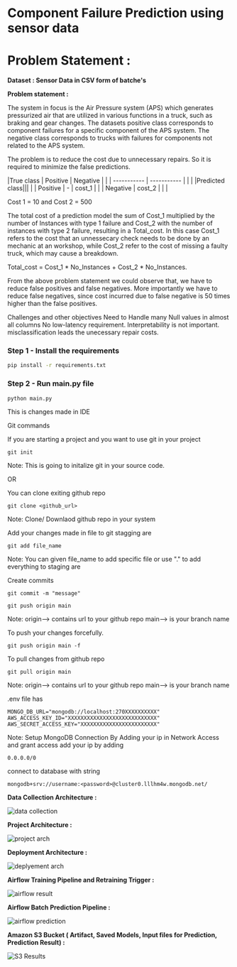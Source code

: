 # Component Failure Prediction using sensor data

# Problem Statement :

**Dataset : Sensor Data in CSV form of batche's**

**Problem statement :**

The system in focus is the Air Pressure system (APS) which generates pressurized air that are utilized in various functions in a truck, such as braking and gear changes. The datasets positive class corresponds to component failures for a specific component of the APS system. The negative class corresponds to trucks with failures for components not related to the APS system.

The problem is to reduce the cost due to unnecessary repairs. So it is required to minimize the false predictions.

|True class | Positive | Negative | | | ----------- | ----------- | | | |Predicted class||| | | Positive | - | cost_1 | | | Negative | cost_2 | | |

Cost 1 = 10 and Cost 2 = 500

The total cost of a prediction model the sum of Cost_1 multiplied by the number of Instances with type 1 failure and Cost_2 with the number of instances with type 2 failure, resulting in a Total_cost. In this case Cost_1 refers to the cost that an unnessecary check needs to be done by an mechanic at an workshop, while Cost_2 refer to the cost of missing a faulty truck, which may cause a breakdown.

Total_cost = Cost_1 * No_Instances + Cost_2 * No_Instances.

From the above problem statement we could observe that, we have to reduce false positives and false negatives. More importantly we have to reduce false negatives, since cost incurred due to false negative is 50 times higher than the false positives.

Challenges and other objectives
Need to Handle many Null values in almost all columns
No low-latency requirement.
Interpretability is not important.
misclassification leads the unecessary repair costs.



### Step 1 - Install the requirements

```bash
pip install -r requirements.txt
```

### Step 2 - Run main.py file

```bash
python main.py
```


This is changes made in IDE 


Git commands

If you are starting a project and you want to use git in your project
```
git init
```
Note: This is going to initalize git in your source code.


OR

You can clone exiting github repo
```
git clone <github_url>
```
Note: Clone/ Downlaod github  repo in your system


Add your changes made in file to git stagging are
```
git add file_name
```
Note: You can given file_name to add specific file or use "." to add everything to staging are


Create commits
```
git commit -m "message"
```

```
git push origin main
```
Note: origin--> contains url to your github repo
main--> is your branch name 

To push your changes forcefully.
```
git push origin main -f
```


To pull  changes from github repo
```
git pull origin main
```
Note: origin--> contains url to your github repo
main--> is your branch name


.env file has
```
MONGO_DB_URL="mongodb://localhost:270XXXXXXXXXX"
AWS_ACCESS_KEY_ID="XXXXXXXXXXXXXXXXXXXXXXXXXXXX"
AWS_SECRET_ACCESS_KEY="XXXXXXXXXXXXXXXXXXXXXXXX"
```
Note: Setup MongoDB Connection By Adding your ip in Network Access and grant access
add your ip by adding 
```
0.0.0.0/0
```
connect to database with string
```
mongodb+srv://username:<password>@cluster0.lllhm4w.mongodb.net/
```

**Data Collection Architecture :**


![data collection](https://github.com/sohel-jagirdar/sensors/assets/52422511/7956a22a-b6ca-4f83-90da-2bce29a6e971)


**Project Architecture :**


![project arch](https://github.com/sohel-jagirdar/sensors/assets/52422511/ade4e6a2-d5bb-4f6a-b8fe-f9092ea1a91f)


**Deployment Architecture :**


![deplyement arch](https://github.com/sohel-jagirdar/sensors/assets/52422511/12646343-5d3f-4022-abc1-ea6555a6a3ec)

**Airflow Training Pipeline and Retraining Trigger :**


![airflow result](https://github.com/sohel-jagirdar/sensors/assets/52422511/ce8c2669-6b23-4f27-8e51-c4f42c0cb589)


**Airflow Batch Prediction Pipeline :**


![airflow prediction](https://github.com/sohel-jagirdar/sensors/assets/52422511/628faff2-6097-4fe0-92cf-c61b2d3b28a0)

**Amazon S3 Bucket ( Artifact, Saved Models, Input files for Prediction, Prediction Result) :**


![S3 Results](https://github.com/sohel-jagirdar/sensors/assets/52422511/51727716-2f88-49f6-9705-3b4cd7be4f63)


